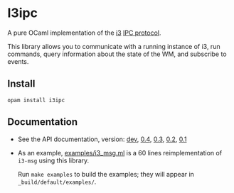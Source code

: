 # I3ipc

A pure OCaml implementation of the [i3](http://i3wm.org) [IPC
protocol](http://i3wm.org/docs/ipc.html).

This library allows you to communicate with a running instance of i3, run
commands, query information about the state of the WM, and subscribe to events.

## Install

```
opam install i3ipc
```

## Documentation

- See the API documentation, version:
  [dev](https://armael.github.io/ocaml-i3ipc/dev/i3ipc/index.html),
  [0.4](https://armael.github.io/ocaml-i3ipc/0.4/i3ipc/index.html),
  [0.3](https://armael.github.io/ocaml-i3ipc/0.3/i3ipc/index.html),
  [0.2](https://armael.github.io/ocaml-i3ipc/0.2/i3ipc/index.html),
  [0.1](https://armael.github.io/ocaml-i3ipc/0.1/i3ipc/index.html)
- As an example, [examples/i3_msg.ml](examples/i3_msg.ml) is a 60 lines
  reimplementation of `i3-msg` using this library.

  Run `make examples` to build the examples; they will appear in `_build/default/examples/`.
